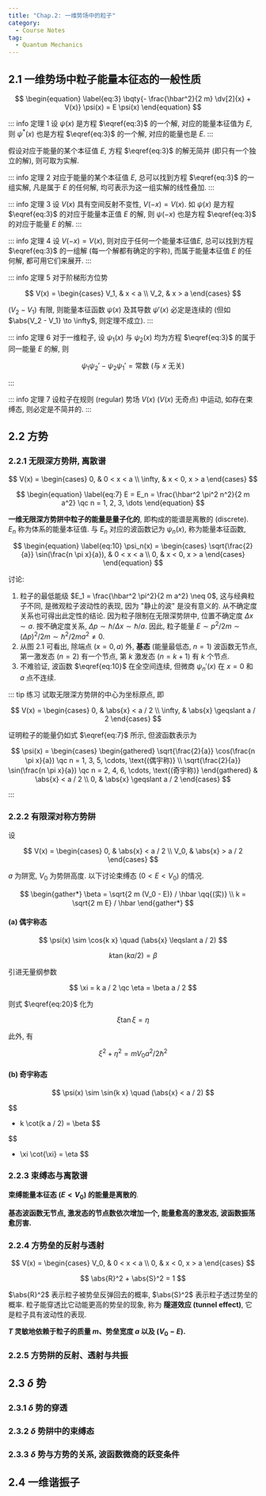 ```yaml
---
title: "Chap.2: 一维势场中的粒子"
category:
  - Course Notes
tag:
  - Quantum Mechanics
---
```


## 2.1 一维势场中粒子能量本征态的一般性质

$$
\begin{equation} \label{eq:3}
  \bqty{- \frac{\hbar^2}{2 m} \dv[2]{x} + V(x)} \psi(x) = E \psi(x)
\end{equation}
$$

::: info 定理 1
设 $\psi(x)$ 是方程 $\eqref{eq:3}$ 的一个解, 对应的能量本征值为 $E$, 则 $\psi^*(x)$ 也是方程 $\eqref{eq:3}$ 的一个解, 对应的能量也是 $E$.
:::

假设对应于能量的某个本征值 $E$, 方程 $\eqref{eq:3}$ 的解无简并 (即只有一个独立的解), 则可取为实解.

::: info 定理 2
对应于能量的某个本征值 $E$, 总可以找到方程 $\eqref{eq:3}$ 的一组实解, 凡是属于 $E$ 的任何解, 均可表示为这一组实解的线性叠加.
:::

::: info 定理 3
设 $V(x)$ 具有空间反射不变性, $V(-x) = V(x)$. 如 $\psi(x)$ 是方程 $\eqref{eq:3}$ 的对应于能量本正值 $E$ 的解, 则 $\psi(-x)$ 也是方程 $\eqref{eq:3}$ 的对应于能量 $E$ 的解.
:::

::: info 定理 4
设 $V(-x) = V(x)$, 则对应于任何一个能量本征值$E$, 总可以找到方程 $\eqref{eq:3}$ 的一组解 (每一个解都有确定的宇称), 而属于能量本征值 $E$ 的任何解, 都可用它们来展开.
:::

::: info 定理 5
对于阶梯形方位势

$$
V(x) =
\begin{cases}
  V_1, & x < a \\
  V_2, & x > a
\end{cases}
$$

$(V_2 - V_1)$ 有限, 则能量本征函数 $\psi(x)$ 及其导数 $\psi'(x)$ 必定是连续的 (但如 $\abs{V_2 - V_1} \to \infty$, 则定理不成立).
:::

::: info 定理 6
对于一维粒子, 设 $\psi_1(x)$ 与 $\psi_2(x)$ 均为方程 $\eqref{eq:3}$ 的属于同一能量 $E$ 的解, 则

$$
\psi_1 \psi_2' - \psi_2 \psi_1' = \text{常数 (与 $x$ 无关)}
$$

:::

::: info 定理 7
设粒子在规则 (regular) 势场 $V(x)$ ($V(x)$ 无奇点) 中运动, 如存在束缚态, 则必定是不简并的.
:::

## 2.2 方势

### 2.2.1 无限深方势阱, 离散谱

$$
V(x) =
\begin{cases}
  0,      & 0 < x < a    \\
  \infty, & x < 0, x > a
\end{cases}
$$

$$
\begin{equation} \label{eq:7}
  E = E_n = \frac{\hbar^2 \pi^2 n^2}{2 m a^2} \qc n = 1, 2, 3, \dots
\end{equation}
$$

**一维无限深方势阱中粒子的能量是量子化的**, 即构成的能谱是离散的 (discrete). $E_n$ 称为体系的能量本征值. 与 $E_n$ 对应的波函数记为 $\psi_n(x)$, 称为能量本征函数,

$$
\begin{equation} \label{eq:10}
  \psi_n(x) =
  \begin{cases}
    \sqrt{\frac{2}{a}} \sin(\frac{n \pi x}{a}), & 0 < x < a    \\
    0,                                          & x < 0, x > a
  \end{cases}
\end{equation}
$$

讨论:

1. 粒子的最低能级 $E_1 = \frac{\hbar^2 \pi^2}{2 m a^2} \neq 0$, 这与经典粒子不同, 是微观粒子波动性的表现, 因为 "静止的波" 是没有意义的. 从不确定度关系也可得出此定性的结论. 因为粒子限制在无限深势阱中, 位置不确定度 $\Delta x \sim a$. 按不确定度关系, $\Delta p \sim \hbar / \Delta x \sim \hbar / a$. 因此, 粒子能量 $E \sim p^2 / 2 m \sim (\Delta p)^2 / 2 m \sim \hbar^2 / 2 m a^2 \neq 0$.
2. 从图 2.1 可看出, 除端点 ($x = 0, a$) 外, **基态** (能量最低态, $n = 1$) 波函数无节点, 第一激发态 ($n = 2$) 有一个节点, 第 $k$ 激发态 ($n = k + 1$) 有 $k$ 个节点.
3. 不难验证, 波函数 $\eqref{eq:10}$ 在全空间连续, 但微商 $\psi_n'(x)$ 在 $x = 0$ 和 $a$ 点不连续.

::: tip 练习
试取无限深方势阱的中心为坐标原点, 即

$$
V(x) =
\begin{cases}
  0,      & \abs{x} < a / 2         \\
  \infty, & \abs{x} \geqslant a / 2
\end{cases}
$$

证明粒子的能量仍如式 $\eqref{eq:7}$ 所示, 但波函数表示为

$$
\psi(x) =
\begin{cases}
  \begin{gathered}
    \sqrt{\frac{2}{a}} \cos(\frac{n \pi x}{a}) \qc n = 1, 3, 5, \cdots, \text{(偶宇称)} \\
    \sqrt{\frac{2}{a}} \sin(\frac{n \pi x}{a}) \qc n = 2, 4, 6, \cdots, \text{(奇宇称)}
  \end{gathered}
     & \abs{x} < a / 2         \\
  0, & \abs{x} \geqslant a / 2
\end{cases}
$$

:::

### 2.2.2 有限深对称方势阱

设

$$
V(x) =
\begin{cases}
  0,   & \abs{x} < a / 2 \\
  V_0, & \abs{x} > a / 2
\end{cases}
$$

$a$ 为阱宽, $V_0$ 为势阱高度. 以下讨论束缚态 ($0 < E < V_0$) 的情况.

$$
\begin{gather*}
  \beta = \sqrt{2 m (V_0 - E)} / \hbar \qq{(实)} \\
  k = \sqrt{2 m E} / \hbar
\end{gather*}
$$

#### (a) 偶宇称态

$$
\psi(x) \sim \cos{k x} \quad (\abs{x} \leqslant a / 2)
$$

$$
\begin{equation} \label{eq:20}
  k \tan(k a / 2) = \beta
\end{equation}
$$

引进无量纲参数

$$
\xi = k a / 2 \qc \eta = \beta a / 2
$$

则式 $\eqref{eq:20}$ 化为

$$
\xi \tan{\xi} = \eta
$$

此外, 有

$$
\xi^2 + \eta^2 = m V_0 a^2 / 2 \hbar^2
$$

#### (b) 奇宇称态

$$
\psi(x) \sim \sin{k x} \quad (\abs{x} < a / 2)
$$

$$
- k \cot(k a / 2) = \beta
$$

$$
- \xi \cot{\xi} = \eta
$$

### 2.2.3 束缚态与离散谱

**束缚能量本征态 ($E < V_0$) 的能量是离散的**.

**基态波函数无节点, 激发态的节点数依次增加一个, 能量愈高的激发态, 波函数振荡愈厉害.**

### 2.2.4 方势垒的反射与透射

$$
V(x) =
\begin{cases}
  V_0, & 0 < x < a    \\
  0,   & x < 0, x > a
\end{cases}
$$

$$
\abs{R}^2 + \abs{S}^2 = 1
$$

$\abs{R}^2$ 表示粒子被势垒反弹回去的概率, $\abs{S}^2$ 表示粒子透过势垒的概率. 粒子能穿透比它动能更高的势垒的现象, 称为 **隧道效应 (tunnel effect)**, 它是粒子具有波动性的表现.

**$T$ 灵敏地依赖于粒子的质量 $m$、势垒宽度 $a$ 以及 $(V_0 - E)$.**

### 2.2.5 方势阱的反射、透射与共振

## 2.3 $\delta$ 势

### 2.3.1 $\delta$ 势的穿透

### 2.3.2 $\delta$ 势阱中的束缚态

### 2.3.3 $\delta$ 势与方势的关系, 波函数微商的跃变条件

## 2.4 一维谐振子
